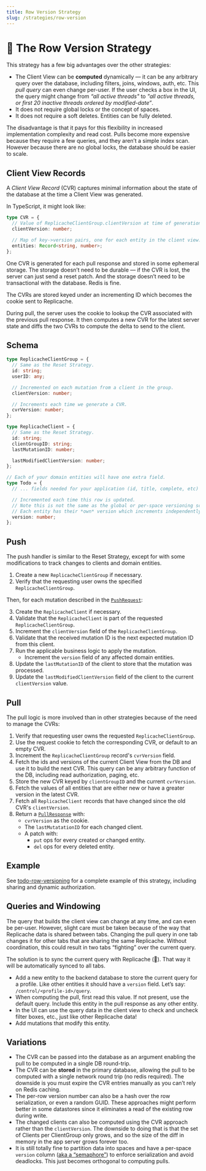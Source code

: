 ```yaml
---
title: Row Version Strategy
slug: /strategies/row-version
---
```


# 🚣 The Row Version Strategy

This strategy has a few big advantages over the other strategies:

- The Client View can be **computed** dynamically — it can be any arbitrary query over the database, including filters, joins, windows, auth, etc. This _pull query_ can even change per-user. If the user checks a box in the UI, the query might change from _“all active threads"_ to _"all active threads, or first 20 inactive threads ordered by modified-date”_.
- It does not require global locks or the concept of spaces.
- It does not require a soft deletes. Entities can be fully deleted.

The disadvantage is that it pays for this flexibility in increased implementation complexity and read cost. Pulls become more expensive because they require a few queries, and they aren’t a simple index scan. However because there are no global locks, the database should be easier to scale.

## Client View Records

A _Client View Record_ (CVR) captures minimal information about the state of the database at the time a Client View was generated.

In TypeScript, it might look like:

```ts
type CVR = {
  // Value of ReplicacheClientGroup.clientVersion at time of generation.
  clientVersion: number;

  // Map of key->version pairs, one for each entity in the client view.
  entities: Record<string, number>;
};
```

One CVR is generated for each pull response and stored in some ephemeral storage. The storage doesn’t need to be durable — if the CVR is lost, the server can just send a reset patch. And the storage doesn’t need to be transactional with the database. Redis is fine.

The CVRs are stored keyed under an incrementing ID which becomes the cookie sent to Replicache.

During pull, the server uses the cookie to lookup the CVR associated with the previous pull response. It then computes a new CVR for the latest server state and diffs the two CVRs to compute the delta to send to the client.

## Schema

```ts
type ReplicacheClientGroup = {
  // Same as the Reset Strategy.
  id: string;
  userID: any;

  // Incremented on each mutation from a client in the group.
  clientVersion: number;

  // Increments each time we generate a CVR.
  cvrVersion: number;
};

type ReplicacheClient = {
  // Same as the Reset Strategy.
  id: string;
  clientGroupID: string;
  lastMutationID: number;

  lastModifiedClientVersion: number;
};

// Each of your domain entities will have one extra field.
type Todo = {
  // ... fields needed for your application (id, title, complete, etc)

  // Incremented each time this row is updated.
  // Note this is not the same as the global or per-space versioning scheme.
  // Each entity has their *own* version which increments independently.
  version: number;
};
```

## Push

The push handler is similar to the Reset Strategy, except for with some modifications to track changes to clients and domain entities.

1. Create a new `ReplicacheClientGroup` if necessary.
1. Verify that the requesting user owns the specified `ReplicacheClientGroup`.

Then, for each mutation described in the [`PushRequest`](/reference/server-push#http-request-body):

<ol>
	<li value="3">Create the <code>ReplicacheClient</code> if necessary.</li>
	<li>Validate that the <code>ReplicacheClient</code> is part of the requested <code>ReplicacheClientGroup</code>.</li>
	<li>Increment the <code>clientVersion</code> field of the <code>ReplicacheClientGroup</code>.</li>
	<li>Validate that the received mutation ID is the next expected mutation ID from this client.</li>
	<li>Run the applicable business logic to apply the mutation.
		<ul>
			<li>Increment the <code>version</code> field of any affected domain entities.</li>
		</ul>
	</li>
	<li>Update the <code>lastMutationID</code> of the client to store that the mutation was processed.</li>
	<li>Update the <code>lastModifiedClientVersion</code> field of the client to the current <code>clientVersion</code> value.</li>
</ol>

## Pull

The pull logic is more involved than in other strategies because of the need to manage the CVRs:

<ol>
  <li>Verify that requesting user owns the requested <code>ReplicacheClientGroup</code>.</li>
	<li>Use the request cookie to fetch the corresponding CVR, or default to an empty CVR.</li>
	<li>Increment the <code>ReplicacheClientGroup</code> record's <code>cvrVersion</code> field.</li>
	<li>Fetch the ids and versions of the current Client View from the DB and use it to build the next CVR. This query can be any arbitrary function of the DB, including read authorization, paging, etc.</li>
	<li>Store the new CVR keyed by <code>clientGroupID</code> and the current <code>cvrVersion</code>.</li>
	<li>Fetch the values of all entities that are either new or have a greater version in the latest CVR.</li>
	<li>Fetch all <code>ReplicacheClient</code> records that have changed since the old CVR's <code>clientVersion</code>.</li>
  <li>Return a <code><a href="/reference/server-pull#http-response-body">PullResponse</a></code> with:
    <ul>
      <li><code>cvrVersion</code> as the cookie.</li>
      <li>The <code>lastMutatationID</code> for each changed client.</li>
      <li>A patch with:
        <ul>
          <li><code>put</code> ops for every created or changed entity.</li>
          <li><code>del</code> ops for every deleted entity.</li>
        </ul>
      </li>
    </ul>
  </li>
</ol>

## Example

See [todo-row-versioning](https://github.com/rocicorp/todo-row-versioning) for a complete example of this strategy, including sharing and dynamic authorization.

## Queries and Windowing

The query that builds the client view can change at any time, and can even be per-user. However, slight care must be taken because of the way that Replicache data is shared between tabs. Changing the pull query in one tab changes it for other tabs that are sharing the same Replicache. Without coordination, this could result in two tabs “fighting” over the current query.

The solution is to sync the current query with Replicache (🤯). That way it will be automatically synced to all tabs.

- Add a new entity to the backend database to store the current query for a profile. Like other entities it should have a `version` field. Let’s say: `/control/<profile-id>/query`.
- When computing the pull, first read this value. If not present, use the default query. Include this entity in the pull response as any other entity.
- In the UI can use the query data in the client view to check and uncheck filter boxes, etc., just like other Replicache data!
- Add mutations that modify this entity.

## Variations

- The CVR can be passed into the database as an argument enabling the pull to be computed in a single DB round-trip.
- The CVR can be **stored** in the primary database, allowing the pull to be computed with a single network round trip (no redis required). The downside is you must expire the CVR entries manually as you can’t rely on Redis caching.
- The per-row version number can also be a hash over the row serialization, or even a random GUID. These approaches might perform better in some datastores since it eliminates a read of the existing row during write.
- The changed clients can also be computed using the CVR approach rather than the <code>clientVersion</code>. The downside to doing that is that the set of Clients per ClientGroup only grows, and so the size of the diff in memory in the app server grows forever too.
- It is still totally fine to partition data into spaces and have a per-space `version` column ([aka a “semaphore”](https://dev.mysql.com/doc/refman/5.7/en/innodb-deadlocks-handling.html)) to enforce serialization and avoid deadlocks. This just becomes orthogonal to computing pulls.
